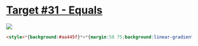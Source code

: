 # [Target #31 - Equals](https://cssbattle.dev/play/31)

![](https://cssbattle.dev/targets/31.png)

```HTML
<style>*{background:#aa445f}*>*{margin:50 75;background:linear-gradient(90deg,#F7EC7D 40%,#0000 1q,60%,#E38F66 1q);border-radius:2in
```
